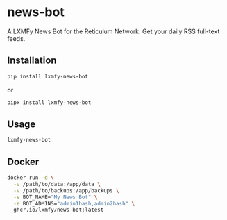 # news-bot

A LXMFy News Bot for the Reticulum Network. Get your daily RSS full-text feeds. 

## Installation

```bash
pip install lxmfy-news-bot
```

or

```bash
pipx install lxmfy-news-bot
```

## Usage

```bash
lxmfy-news-bot
```

## Docker

```bash
docker run -d \
  -v /path/to/data:/app/data \
  -v /path/to/backups:/app/backups \
  -e BOT_NAME="My News Bot" \
  -e BOT_ADMINS="admin1hash,admin2hash" \
  ghcr.io/lxmfy/news-bot:latest
```


